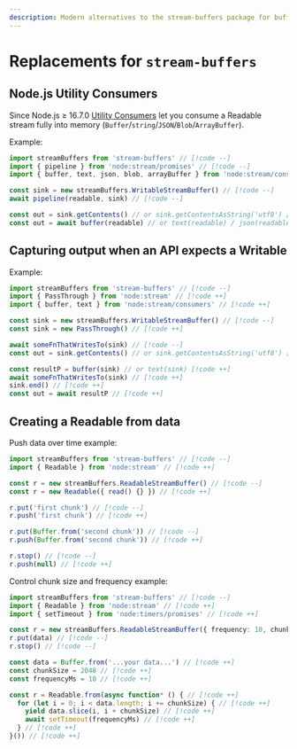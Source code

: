 ```yaml
---
description: Modern alternatives to the stream-buffers package for buffering and generating streams in Node.js
---
```


# Replacements for `stream-buffers`

## Node.js Utility Consumers

Since Node.js ≥ 16.7.0 [Utility Consumers](https://nodejs.org/api/webstreams.html#webstreams_utility_consumers) let you consume a Readable stream fully into memory (`Buffer`/`string`/`JSON`/`Blob`/`ArrayBuffer`).

Example:

```ts
import streamBuffers from 'stream-buffers' // [!code --]
import { pipeline } from 'node:stream/promises' // [!code --]
import { buffer, text, json, blob, arrayBuffer } from 'node:stream/consumers' // [!code ++]

const sink = new streamBuffers.WritableStreamBuffer() // [!code --]
await pipeline(readable, sink) // [!code --]

const out = sink.getContents() // or sink.getContentsAsString('utf8') / JSON.parse(sink.getContentsAsString('utf8')) / new Blob([sink.getContents()]) / sink.getContents().buffer.slice(...) [!code --]
const out = await buffer(readable) // or text(readable) / json(readable) / blob(readable) / arrayBuffer(readable) [!code ++]
```

## Capturing output when an API expects a Writable

Example:

```ts
import streamBuffers from 'stream-buffers' // [!code --]
import { PassThrough } from 'node:stream' // [!code ++]
import { buffer, text } from 'node:stream/consumers' // [!code ++]

const sink = new streamBuffers.WritableStreamBuffer() // [!code --]
const sink = new PassThrough() // [!code ++]

await someFnThatWritesTo(sink) // [!code --]
const out = sink.getContents() // or sink.getContentsAsString('utf8') [!code --]

const resultP = buffer(sink) // or text(sink) [!code ++]
await someFnThatWritesTo(sink) // [!code ++]
sink.end() // [!code ++]
const out = await resultP // [!code ++]
```

## Creating a Readable from data

Push data over time example:

```ts
import streamBuffers from 'stream-buffers' // [!code --]
import { Readable } from 'node:stream' // [!code ++]

const r = new streamBuffers.ReadableStreamBuffer() // [!code --]
const r = new Readable({ read() {} }) // [!code ++]

r.put('first chunk') // [!code --]
r.push('first chunk') // [!code ++]

r.put(Buffer.from('second chunk')) // [!code --]
r.push(Buffer.from('second chunk')) // [!code ++]

r.stop() // [!code --]
r.push(null) // [!code ++]
```

Control chunk size and frequency example:

```ts
import streamBuffers from 'stream-buffers' // [!code --]
import { Readable } from 'node:stream' // [!code ++]
import { setTimeout } from 'node:timers/promises' // [!code ++]

const r = new streamBuffers.ReadableStreamBuffer({ frequency: 10, chunkSize: 2048 }) // [!code --]
r.put(data) // [!code --]
r.stop() // [!code --]

const data = Buffer.from('...your data...') // [!code ++]
const chunkSize = 2048 // [!code ++]
const frequencyMs = 10 // [!code ++]

const r = Readable.from(async function* () { // [!code ++]
  for (let i = 0; i < data.length; i += chunkSize) { // [!code ++]
    yield data.slice(i, i + chunkSize) // [!code ++]
    await setTimeout(frequencyMs) // [!code ++]
  } // [!code ++]
}()) // [!code ++]
```